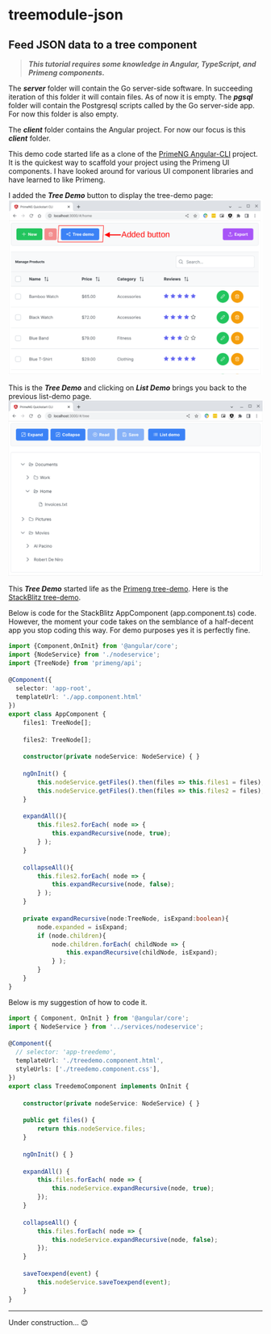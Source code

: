 # treemodule-json

## Feed JSON data to a tree component

> ***This tutorial requires some knowledge in Angular, TypeScript, and Primeng components.***


The ***server*** folder will contain the Go server-side software. In succeeding iteration of this folder it will contain files. As of now it is empty. The ***pgsql*** folder will contain the Postgresql scripts called by the Go server-side app. For now this folder is also empty.

The ***client*** folder contains the Angular project. For now our focus is this ***client*** folder.

This demo code started life as a clone of the [PrimeNG Angular-CLI](https://github.com/primefaces/primeng-quickstart-cli) project. It is the quickest way to scaffold your project using the Primeng UI components. I have looked around for various UI component libraries and have learned to like Primeng.

I added the ***Tree Demo*** button to display the tree-demo page:<br/>
<img src="images/primeng-quickstart-cli.png" width="650"/>

This is the ***Tree Demo*** and clicking on ***List Demo*** brings you back to the previous list-demo page.<br/>
<img src="images/primeng-tree-demo.png" width="650"/>

This ***Tree Demo*** started life as the [Primeng tree-demo](https://www.primefaces.org/primeng/tree). Here is the [StackBlitz tree-demo](https://stackblitz.com/edit/primeng-tree-demo?file=src%2Fapp%2Fapp.component.ts).

Below is code for the StackBlitz AppComponent (app.component.ts) code. However, the moment your code takes on the semblance of a half-decent app you stop coding this way. For demo purposes yes it is perfectly fine.
```typescript
import {Component,OnInit} from '@angular/core';
import {NodeService} from './nodeservice';
import {TreeNode} from 'primeng/api';

@Component({
  selector: 'app-root',
  templateUrl: './app.component.html'
})
export class AppComponent {
    files1: TreeNode[];

    files2: TreeNode[];

    constructor(private nodeService: NodeService) { }

    ngOnInit() {
        this.nodeService.getFiles().then(files => this.files1 = files);
        this.nodeService.getFiles().then(files => this.files2 = files);
    }

    expandAll(){
        this.files2.forEach( node => {
            this.expandRecursive(node, true);
        } );
    }

    collapseAll(){
        this.files2.forEach( node => {
            this.expandRecursive(node, false);
        } );
    }

    private expandRecursive(node:TreeNode, isExpand:boolean){
        node.expanded = isExpand;
        if (node.children){
            node.children.forEach( childNode => {
                this.expandRecursive(childNode, isExpand);
            } );
        }
    }
}
```

Below is my suggestion of how to code it.
```typescript
import { Component, OnInit } from '@angular/core';
import { NodeService } from '../services/nodeservice';

@Component({
  // selector: 'app-treedemo',
  templateUrl: './treedemo.component.html',
  styleUrls: ['./treedemo.component.css'],
})
export class TreedemoComponent implements OnInit {

    constructor(private nodeService: NodeService) { }

    public get files() {
        return this.nodeService.files;
    }

    ngOnInit() { }

    expandAll() {
        this.files.forEach( node => {
            this.nodeService.expandRecursive(node, true);
        });
    }

    collapseAll() {
        this.files.forEach( node => {
            this.nodeService.expandRecursive(node, false);
        });
    }

    saveToexpend(event) {
        this.nodeService.saveToexpend(event);
    }
}
```


---
Under construction... 😊
